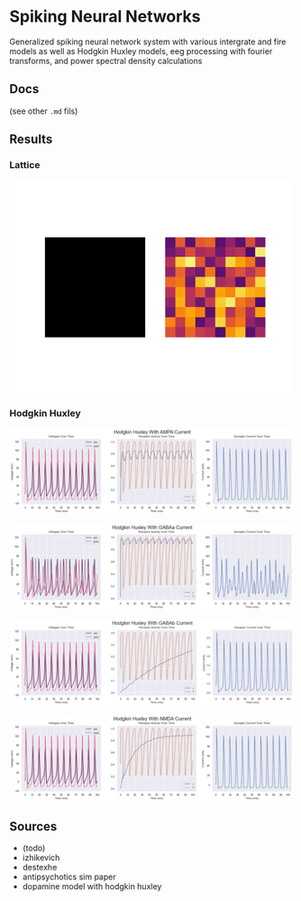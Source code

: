 # Spiking Neural Networks

Generalized spiking neural network system with various intergrate and fire models as well as Hodgkin Huxley models,
eeg processing with fourier transforms, and power spectral density calculations

## Docs

(see other `.md` fils)

## Results

### Lattice

![Lattice](backend/results/lattice_images.gif)

### Hodgkin Huxley

![AMPA](backend/results/ampa.png)

![GABAa](backend/results/gabaa.png)

![GABAb](backend/results/gabab.png)

![NMDA](backend/results/nmda.png)

## Sources

- (todo)
- izhikevich
- destexhe
- antipsychotics sim paper
- dopamine model with hodgkin huxley
